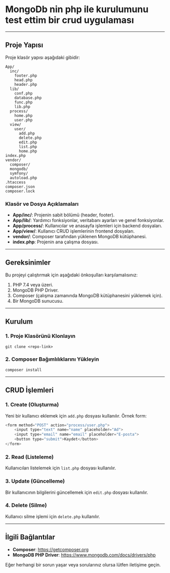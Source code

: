 # MongoDb nin php ile kurulumunu test ettim bir crud uygulaması


---

## Proje Yapısı

Proje klasör yapısı aşağıdaki gibidir:

```
App/
  inc/
    footer.php
    head.php
    header.php
  lib/
    conf.php
    database.php
    func.php
    lib.php
  process/
    home.php
    user.php
  view/
    user/
      add.php
      delete.php
      edit.php
      list.php
      home.php
index.php
vendor/
  composer/
  mongodb/
  symfony/
  autoload.php
.htaccess
composer.json
composer.lock
```

### Klasör ve Dosya Açıklamaları

- **App/inc/**: Projenin sabit bölümü (header, footer).
- **App/lib/**: Yardımcı fonksiyonlar, veritabanı ayarları ve genel fonksiyonlar.
- **App/process/**: Kullanıcılar ve anasayfa işlemleri için backend dosyaları.
- **App/view/**: Kullanıcı CRUD işlemlerinin frontend dosyaları.
- **vendor/**: Composer tarafından yüklenen MongoDB kütüphanesi.
- **index.php**: Projenin ana çalışma dosyası.

---

## Gereksinimler

Bu projeyi çalıştırmak için aşağıdaki önkoşulları karşılamalısınız:

1. PHP 7.4 veya üzeri.
2. MongoDB PHP Driver.
3. Composer (çalışma zamanında MongoDB kütüphanesini yüklemek için).
4. Bir MongoDB sunucusu.

---

## Kurulum

### 1. Proje Klasörünü Klonlayın

```
git clone <repo-link>
```

### 2. Composer Bağımlılıklarını Yükleyin

```
composer install
```


---

## CRUD İşlemleri

### 1. Create (Oluşturma)
Yeni bir kullanıcı eklemek için `add.php` dosyası kullanılır. Örnek form:

```php
<form method="POST" action="process/user.php">
    <input type="text" name="name" placeholder="Ad">
    <input type="email" name="email" placeholder="E-posta">
    <button type="submit">Kaydet</button>
</form>
```

### 2. Read (Listeleme)
Kullanıcıları listelemek için `list.php` dosyası kullanılır.

### 3. Update (Güncelleme)
Bir kullanıcının bilgilerini güncellemek için `edit.php` dosyası kullanılır.

### 4. Delete (Silme)
Kullanıcı silme işlemi için `delete.php` kullanılır.

---

## İlgili Bağlantılar

- **Composer**: https://getcomposer.org
- **MongoDB PHP Driver**: https://www.mongodb.com/docs/drivers/php

Eğer herhangi bir sorun yaşar veya sorularınız olursa lütfen iletişime geçin.

